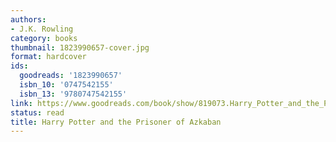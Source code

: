 ```yaml
---
authors:
- J.K. Rowling
category: books
thumbnail: 1823990657-cover.jpg
format: hardcover
ids:
  goodreads: '1823990657'
  isbn_10: '0747542155'
  isbn_13: '9780747542155'
link: https://www.goodreads.com/book/show/819073.Harry_Potter_and_the_Prisoner_of_Azkaban
status: read
title: Harry Potter and the Prisoner of Azkaban
---
```

